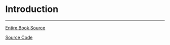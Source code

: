 # Introduction

---

[Entire Book Source](https://github.com/zach-king/CoolPython)

[Source Code](https://github.com/zach-king/CoolPython/blob/master/source)


